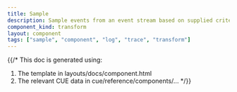 ```yaml
---
title: Sample
description: Sample events from an event stream based on supplied criteria and at a configurable rate
component_kind: transform
layout: component
tags: ["sample", "component", "log", "trace", "transform"]
---
```


{{/*
This doc is generated using:

1. The template in layouts/docs/component.html
2. The relevant CUE data in cue/reference/components/...
*/}}
